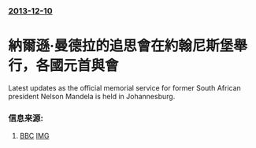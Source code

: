 ### [2013-12-10](/news/2013/12/10/index.md)

##### 
#  納爾遜·曼德拉的追思會在約翰尼斯堡舉行，各國元首與會 

Latest updates as the official memorial service for former South African president Nelson Mandela is held in Johannesburg.


### 信息来源:

1. [BBC](http://www.bbc.co.uk/news/world-africa-25297913) [IMG](https://www.bbc.co.uk/news/special/2015/newsspec_10857/bbc_news_logo.png?cb=1)

